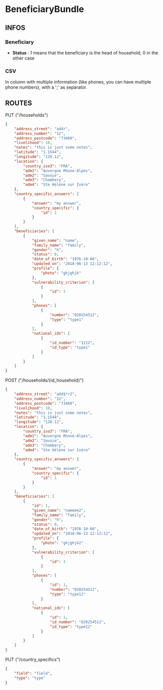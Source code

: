 # BeneficiaryBundle

## INFOS

### Beneficiary

- **Status** : 1 means that the beneficiary is the head of household, 0 in the other case


### CSV 

In column with multiple information (like phones, you can have multiple phone numbers), with a ';' as separator.


## ROUTES


PUT ("/households")

```json
{
	"address_street": "addr",
	"address_number": "12",
	"address_postcode": "73460",
	"livelihood": 10,
	"notes": "this is just some notes",
	"latitude": "1.1544",
	"longitude": "120.12",
	"location": {
		"country_iso3": "FRA",
		"adm1": "Auvergne Rhone-Alpes",
		"adm2": "Savoie",
		"adm3": "Chambery",
		"adm4": "Ste Hélène sur Isère"
	},
	"country_specific_answers": [
		{
			"answer": "my answer",
			"country_specific": {
				"id": 1
			}
		}
	],
	"beneficiaries": [
		{
			"given_name": "name",
			"family_name": "family",
			"gender": "h",
			"status": 0,
			"date_of_birth": "1976-10-06",
			"updated_on": "2018-06-13 12:12:12",
			"profile": {
				"photo": "gkjghjk"
			},
			"vulnerability_criterion": [
				{
					"id": 1
				}
			],
			"phones": [
				{
					"number": "020254512",
					"type": "type1"
				}
			],
			"national_ids": [
				{
					"id_number": "1212",
					"id_type": "type1"
				}
			]
		}
	]
}
```

POST ("/households/{id_household}")
```json
{
	"address_street": "add$*r2",
	"address_number": "12",
	"address_postcode": "73460",
	"livelihood": 10,
	"notes": "this is just some notes",
	"latitude": "1.1544",
	"longitude": "120.12",
	"location": {
		"country_iso3": "FRA",
		"adm1": "Auvergne Rhone-Alpes",
		"adm2": "Savoie",
		"adm3": "Chambery",
		"adm4": "Ste Hélène sur Isère"
	},
	"country_specific_answers": [
		{
			"answer": "my answer",
			"country_specific": {
				"id": 1
			}
		}
	],
	"beneficiaries": [
		{
			"id": 1,
			"given_name": "nameee2",
			"family_name": "family",
			"gender": "h",
			"status": 0,
			"date_of_birth": "1976-10-06",
			"updated_on": "2018-06-13 12:12:12",
			"profile": {
				"photo": "gkjghjk2"
			},
			"vulnerability_criterion": [
				{
					"id": 1
				}
			],
			"phones": [
				{
					"id": 1,
					"number": "020254512",
					"type": "type12"
				}
			],
			"national_ids": [
				{
					"id": 1,
					"id_number": "020254512",
					"id_type": "type12"
				}
			]
		}
	]
}
```


PUT ("/country_specifics")
```json
{
    "field": "field",
    "type": "type"
}
```
